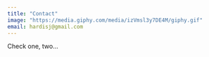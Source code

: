 ```yaml
---
title: "Contact"
image: "https://media.giphy.com/media/izVmsl3y7DE4M/giphy.gif"
email: hardisj@gmail.com
---
```


Check one, two...

